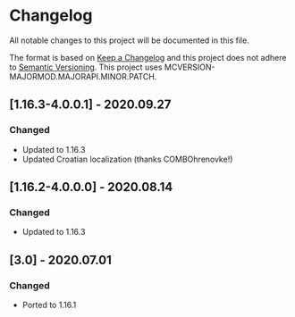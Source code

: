 # Changelog
All notable changes to this project will be documented in this file.

The format is based on [Keep a Changelog](http://keepachangelog.com/en/1.0.0/) and this project does not adhere to [Semantic Versioning](http://semver.org/spec/v2.0.0.html).
This project uses MCVERSION-MAJORMOD.MAJORAPI.MINOR.PATCH.

## [1.16.3-4.0.0.1] - 2020.09.27
### Changed
- Updated to 1.16.3
- Updated Croatian localization (thanks COMBOhrenovke!)

## [1.16.2-4.0.0.0] - 2020.08.14
### Changed
- Updated to 1.16.3

## [3.0] - 2020.07.01
### Changed
- Ported to 1.16.1